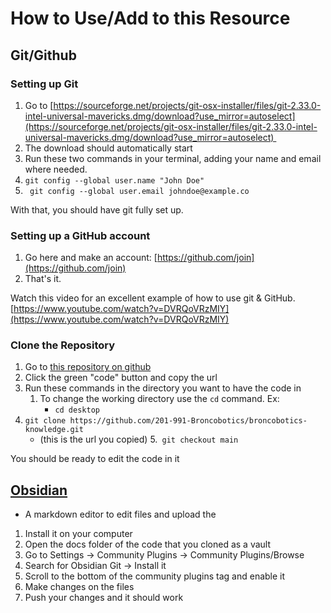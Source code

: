 # How to Use/Add to this Resource
## Git/Github
### Setting up Git
1.  Go to [https://sourceforge.net/projects/git-osx-installer/files/git-2.33.0-intel-universal-mavericks.dmg/download?use_mirror=autoselect](https://sourceforge.net/projects/git-osx-installer/files/git-2.33.0-intel-universal-mavericks.dmg/download?use_mirror=autoselect) 
2.  The download should automatically start
3.  Run these two commands in your terminal, adding your name and email where needed.
4.  `git config --global user.name "John Doe"`
5. ` git config --global user.email johndoe@example.co`

With that, you should have git fully set up. 

### Setting up a GitHub account
1.  Go here and make an account: [https://github.com/join](https://github.com/join) 
2.  That's it.

Watch this video for an excellent example of how to use git & GitHub.
[https://www.youtube.com/watch?v=DVRQoVRzMIY](https://www.youtube.com/watch?v=DVRQoVRzMIY)

### Clone the Repository
1. Go to [this repository on github](https://github.com/201-991-Broncobotics/broncobotics-knowledge)
2. Click the green "code" button and copy the url
3. Run these commands in the directory you want to have the code in
	1. To change the working directory use the `cd` command. Ex:
		- `cd desktop`
4. `git clone https://github.com/201-991-Broncobotics/broncobotics-knowledge.git`
	- (this is the url you copied)
5.` git checkout main`

You should be ready to edit the code in it

## [Obsidian](https://obsidian.md/)
- A markdown editor to edit files and upload the

1. Install it on your computer
2. Open the docs folder of the code that you cloned as a vault
3. Go to Settings -> Community Plugins -> Community Plugins/Browse
4. Search for Obsidian Git -> Install it
5. Scroll to the bottom of the community plugins tag and enable it
6. Make changes on the files
7. Push your changes and it should work

